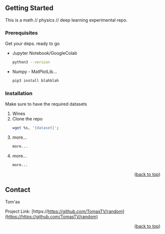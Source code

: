 <a name="readme-top"></a>

<!-- GETTING STARTED -->
## Getting Started

This is a math // physics // deep learning experimental repo.

### Prerequisites

Get your deps. ready to go
* Jupyter Notebook/GoogleColab
  ```sh
  python3 --version
  ```
* Numpy - MatPlotLib...
  ```sh
  pip3 install blahblah
  ```

### Installation

Make sure to have the required datasets

1. Wines
2. Clone the repo
   ```sh
   wget %s, '{dataset}';
   ```
3. more...
   ```sh
   more...
   ```
4. more...
   ```sh
   more...
   ```

<p align="right">(<a href="#readme-top">back to top</a>)</p>



<!-- CONTACT -->
## Contact

Tom'as

Project Link: [https://https://github.com/TomasTV/random](https://https://github.com/TomasTV/random)

<p align="right">(<a href="#readme-top">back to top</a>)</p>



